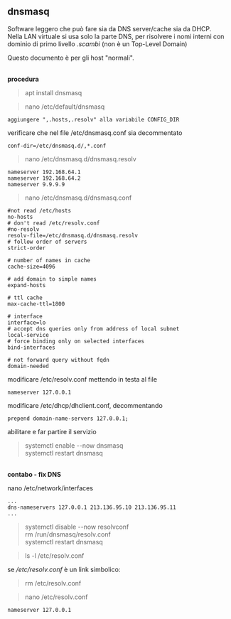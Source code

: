 ## dnsmasq

Software leggero che può fare sia da DNS server/cache sia da DHCP.  
Nella LAN virtuale si usa solo la parte DNS, per risolvere i nomi interni con dominio di primo livello *.scambi* (non è un Top-Level Domain)

Questo documento è per gli host "normali".

<br/> **procedura**

> apt install dnsmasq

>nano /etc/default/dnsmasq

  	aggiungere ",.hosts,.resolv" alla variabile CONFIG_DIR

verificare che nel file /etc/dnsmasq.conf sia decommentato

    conf-dir=/etc/dnsmasq.d/,*.conf


>nano /etc/dnsmasq.d/dnsmasq.resolv

    nameserver 192.168.64.1
    nameserver 192.168.64.2
    nameserver 9.9.9.9

>nano /etc/dnsmasq.d/dnsmasq.conf

    #not read /etc/hosts
    no-hosts
    # don't read /etc/resolv.conf
    #no-resolv
    resolv-file=/etc/dnsmasq.d/dnsmasq.resolv
    # follow order of servers
    strict-order

    # number of names in cache
    cache-size=4096

    # add domain to simple names
    expand-hosts

    # ttl cache
    max-cache-ttl=1800

    # interface
    interface=lo
    # accept dns queries only from address of local subnet
    local-service
    # force binding only on selected interfaces
    bind-interfaces

    # not forward query without fqdn
    domain-needed

modificare /etc/resolv.conf mettendo in testa al file

    nameserver 127.0.0.1

modificare /etc/dhcp/dhclient.conf, decommentando

    prepend domain-name-servers 127.0.0.1;

abilitare e far partire il servizio
>systemctl enable --now dnsmasq  
>systemctl restart dnsmasq


<br/> **contabo - fix DNS**

nano /etc/network/interfaces

    ...
    dns-nameservers 127.0.0.1 213.136.95.10 213.136.95.11
    ...

>systemctl disable --now resolvconf  
>rm /run/dnsmasq/resolv.conf  
>systemctl restart dnsmasq

>ls -l /etc/resolv.conf

se */etc/resolv.conf* è un link simbolico:
>rm /etc/resolv.conf

>nano /etc/resolv.conf

    nameserver 127.0.0.1
